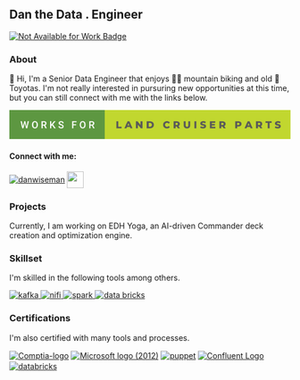 ## Dan the Data . Engineer

[![Not Available for Work Badge](https://img.shields.io/badge/Available_For_Work-Not_ATM-red.svg)](https://shields.io/)

### About

:wave: Hi, I'm a Senior Data Engineer that enjoys :mountain_biking_man: 
mountain biking and old :blue_car: Toyotas. I'm not really interested in
pursuring new opportunities at this time, but you can still connect with me
with the links below.

![forthebadge](/assets/works-for-land-cruiser-parts.svg)

#### Connect with me:

<a href="https://linkedin.com/in/danwiseman" target="blank"><img align="center" src="https://raw.githubusercontent.com/rahuldkjain/github-profile-readme-generator/master/src/images/icons/Social/linked-in-alt.svg" alt="danwiseman" height="30" width="40" /></a>
<a href="https://github.com/danwiseman" target="blank"><img align="center" src="https://raw.githubusercontent.com/rahuldkjain/github-profile-readme-generator/master/src/images/icons/Social/github.svg" height="30" width="30" /></a>

### Projects

<i class="fa-duotone fa-scroll-old"></i> Currently, I am working on EDH Yoga, an AI-driven Commander deck
creation and optimization engine. 

### Skillset

I'm skilled in the following tools among others.

<a href="https://kafka.apache.org/" target="_blank" rel="noreferrer"> <img src="https://www.vectorlogo.zone/logos/apache_kafka/apache_kafka-icon.svg" alt="kafka" width="40" height="40"/> </a>
<a href="https://nifi.apache.org/" target="_blank" rel="noreferrer"> <img src="https://www.vectorlogo.zone/logos/apache_nifi/apache_nifi-icon.svg" alt="nifi" width="40" height="40"/> </a>
<a href="https://spark.apache.org/" target="_blank" rel="noreferrer"> <img src="https://www.vectorlogo.zone/logos/apache_spark/apache_spark-icon.svg" alt="spark" width="40" height="40"/> </a>
<a href="https://databricks.com/" target="_blank" rel="noreferrer"> <img src="https://www.vectorlogo.zone/logos/databricks/databricks-icon.svg" alt="data bricks" width="40" height="40"/> </a>

### Certifications

I'm also certified with many tools and processes.

<a title="CompTIA, Public domain, via Wikimedia Commons" href="https://commons.wikimedia.org/wiki/File:Comptia-logo.svg"><img width="100" alt="Comptia-logo" src="https://upload.wikimedia.org/wikipedia/commons/thumb/6/62/Comptia-logo.svg/128px-Comptia-logo.svg.png" width="100" align="center"></a>
<a title="Microsoft Corporation, Public domain, via Wikimedia Commons" href="https://commons.wikimedia.org/wiki/File:Microsoft_logo_(2012).svg"><img width="100" alt="Microsoft logo (2012)" src="https://upload.wikimedia.org/wikipedia/commons/thumb/9/96/Microsoft_logo_%282012%29.svg/512px-Microsoft_logo_%282012%29.svg.png" width="100" align="center"></a>
<a href="#"><img src="https://www.vectorlogo.zone/logos/puppet/puppet-ar21.svg" width="100" align="center" alt="puppet"></a> 
<a title="Confluent, Public domain, via Wikimedia Commons" href="https://commons.wikimedia.org/wiki/File:Confluent_Logo.png"><img width="100" align="center" alt="Confluent Logo" src="https://upload.wikimedia.org/wikipedia/commons/thumb/b/ba/Confluent_Logo.png/128px-Confluent_Logo.png"></a>
<a href="#"><img src="https://www.vectorlogo.zone/logos/databricks/databricks-ar21.svg" width="100" alt="databricks" align="center" /></a>

